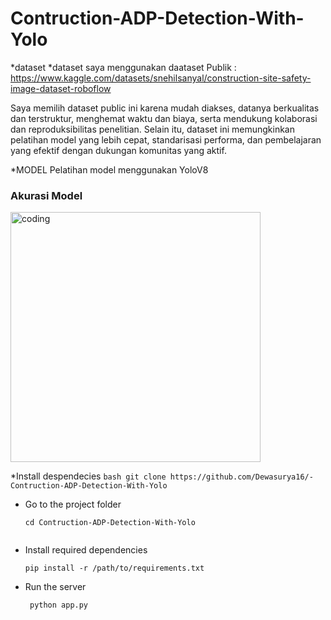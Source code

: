 # Contruction-ADP-Detection-With-Yolo


*dataset
*dataset saya menggunakan daataset Publik : https://www.kaggle.com/datasets/snehilsanyal/construction-site-safety-image-dataset-roboflow

Saya memilih dataset public ini karena mudah diakses, datanya berkualitas dan terstruktur, menghemat waktu dan biaya, serta mendukung kolaborasi dan reproduksibilitas penelitian. Selain itu, dataset ini memungkinkan pelatihan model yang lebih cepat, standarisasi performa, dan pembelajaran yang efektif dengan dukungan komunitas yang aktif.

*MODEL
Pelatihan model menggunakan YoloV8

  
### Akurasi Model
<img align ="Center" alt="coding" width="400"   src="https://github.com/Dewasurya16/wowok/blob/master/Screenshot_2.png">

*Install despendecies 
    ```bash
    git clone https://github.com/Dewasurya16/-Contruction-ADP-Detection-With-Yolo
    ```

- Go to the project folder

    ```Terminal
    cd Contruction-ADP-Detection-With-Yolo


- Install required dependencies

    ```Terminal 
    pip install -r /path/to/requirements.txt
    ```
- Run the server

    
    ```Terminal
     python app.py
    ```
